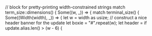 // block for pretty-printing width-constrained strings
    match term_size::dimensions() {
        Some((w, _)) => {
    match terminal_size() {
        Some((Width(width), _)) => {
            let w = width as usize;
            // construct a nice header banner for the update
            let boxie = "#".repeat(w);
            let header = if update.alias.len() > (w - 6) {

